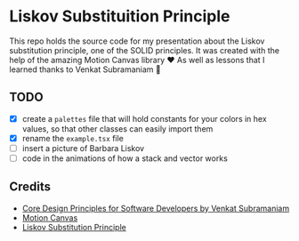 # Liskov Substituition Principle

This repo holds the source code for my presentation about the Liskov
substitution principle, one of the SOLID principles.
It was created with the help of the amazing
Motion Canvas library ❤️  As well as lessons that I learned thanks to
Venkat Subramaniam 🥳

## TODO

* [x] create a `palettes` file that will hold constants for your colors in
hex values, so that other classes can easily import them
* [x] rename the `example.tsx` file
* [ ] insert a picture of Barbara Liskov
* [ ] code in the animations of how a stack and vector works

## Credits

* [Core Design Principles for Software Developers by Venkat Subramaniam](https://www.youtube.com/watch?v=llGgO74uXMI&t=6214s)
* [Motion Canvas](https://motioncanvas.io/)
* [Liskov Substitution Principle](https://en.wikipedia.org/wiki/Liskov_substitution_principle)
